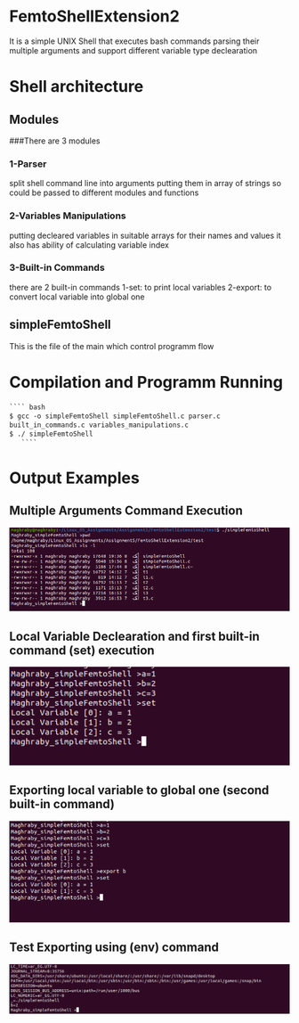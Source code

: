 # FemtoShellExtension2
It is a simple UNIX Shell that executes bash commands parsing their multiple arguments and support different variable type declearation

# Shell architecture
## Modules
###There are 3 modules 

### 1-Parser
split shell command line into arguments putting them in array of strings so could be passed to different modules and functions

### 2-Variables Manipulations
putting decleared variables in suitable arrays for their names and values
it also has ability of calculating variable index

### 3-Built-in Commands
there are 2 built-in commands 
1-set: to print local variables
2-export: to convert local variable into global one

## simpleFemtoShell
This is the file of the main which control programm flow 

# Compilation and Programm Running 


    ```` bash
    $ gcc -o simpleFemtoShell simpleFemtoShell.c parser.c built_in_commands.c variables_manipulations.c
    $ ./ simpleFemtoShell
       ````
       
# Output Examples

## Multiple Arguments Command Execution

![](/1.png "Multiple Arguments Command Execution")

## Local Variable Declearation and first built-in command (set) execution

![](/2.png "Local Variable Declearation and first built-in command (set) execution")

## Exporting local variable to global one (second built-in command)

![](/3.png "Exporting local variable to global one")

## Test Exporting using (env) command

![](/4.png "Test Exporting using (env) command")
